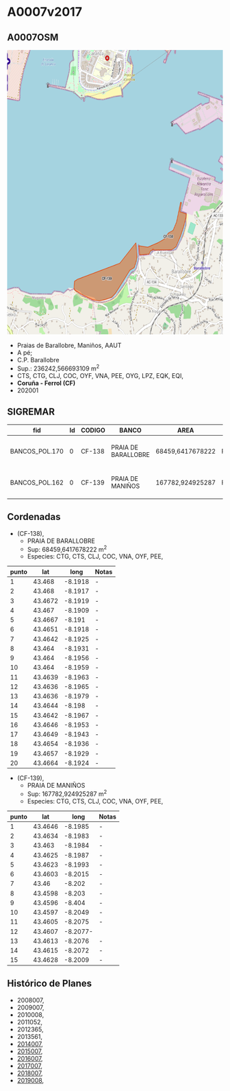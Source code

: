 # A0007v2017

## A0007OSM

<img src="https://raw.githubusercontent.com/galirema/galirema-notas/gh-pages/en/pages/uploads/images/A0007OSM.png" alt="A0007OSM" width="824" height="663">




* Praias de Barallobre, Maniños, AAUT
* A pé;
* C.P. Barallobre
* Sup.: 236242,566693109 m<sup>2</sup>
* CTS, CTG, CLJ, COC, OYF, VNA, PEE, OYG, LPZ, EQK, EQI,
* __Coruña - Ferrol (CF)__
* 202001


## SIGREMAR

|fid|Id|CODIGO|BANCO|AREA|ZONA|CONFRARIA|REXIMEN|MODALIDADE|PROVINCIA|ESP_OBXET|ESP_SECUND|X|Y
|---|--|------|-----|----|----|---------|-------|----------|---------|---------|----------|-|-|
|BANCOS_POL.170|0|CF-138|PRAIA DE BARALLOBRE|68459,6417678222|FERROL|BARALLOBRE|AUTORIZACION|PE|A CORUÑA|CTG, CTS, CLJ, COC, VNA, OYF, PEE,|SC|565300.0|4812778.0|
|BANCOS_POL.162|0|CF-139|PRAIA DE MANIÑOS|167782,924925287|FERROL|BARALLOBRE|AUTORIZACION|PE|A CORUÑA|CTG, CTS, CLJ, COC, VNA, OYF, PEE,|SC|564474.0|4812327.0|



## Cordenadas

* (CF-138),
	* PRAIA DE BARALLOBRE
	* Sup: 68459,6417678222 m<sup>2</sup>
	* Especies: CTG, CTS, CLJ, COC, VNA, OYF, PEE,

|punto|lat|long|Notas|
|-----|---|----|-----|
|1|43.468|-8.1918|-|
|2|43.468|-8.1917|-|
|3|43.4672|-8.1919|-|
|4|43.467|-8.1909|-|
|5|43.4667|-8.191|-|
|6|43.4651|-8.1918|-|
|7|43.4642|-8.1925|-|
|8|43.464|-8.1931|-|
|9|43.464|-8.1956|-|
|10|43.464|-8.1959|-|
|11|43.4639|-8.1963|-|
|12|43.4636|-8.1965|-|
|13|43.4636|-8.1979|-|
|14|43.4644|-8.198|-|
|15|43.4642|-8.1967|-|
|16|43.4646|-8.1953|-|
|17|43.4649|-8.1943|-|
|18|43.4654|-8.1936|-|
|19|43.4657|-8.1929|-|
|20|43.4664|-8.1924|-|



* (CF-139),
	* PRAIA DE MANIÑOS
	* Sup: 167782,924925287 m<sup>2</sup>
	* Especies: CTG, CTS, CLJ, COC, VNA, OYF, PEE,

|punto|lat|long|Notas|
|-----|---|----|-----|
|1|43.4646|-8.1985|-|
|2|43.4634|-8.1983|-|
|3|43.463|-8.1984|-|
|4|43.4625|-8.1987|-|
|5|43.4623|-8.1993|-|
|6|43.4603|-8.2015|-|
|7|43.46|-8.202|-|
|8|43.4598|-8.203|-|
|9|43.4596|-8.404|-|
|10|43.4597|-8.2049|-|
|11|43.4605|-8.2075|-|
|12|43.4607|-8.2077-||
|13|43.4613|-8.2076|-|
|14|43.4615|-8.2072|-|
|15|43.4628|-8.2009|-|



## Histórico de Planes

+ 2008007,
+ 2009007,
+ 2010008,
+ 2011052,
+ 2012365,
+ 2013561,
+ [2014007](http://www.galiciamarineira.info/content/pexma2014AAUT007),
+ [2015007](http://www.galiciamarineira.info/content/pexma2015AAUT007),
+ [2016007](http://www.galiciamarineira.info/content/pexma2016AAUT007),
+ [2017007](https://galirema.wikia.org/es/wiki/Pexma2017AAUT007),
+ [2018007](https://galirema.wikia.org/es/wiki/Pexma2018AAUT007),
+ [2019008](https://galirema.wikia.org/es/wiki/Pexma2019AAUT008),


